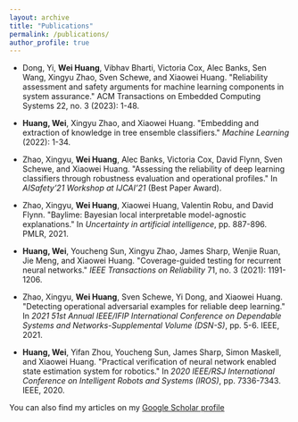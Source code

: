```yaml
---
layout: archive
title: "Publications"
permalink: /publications/
author_profile: true
---
```

- Dong, Yi, **Wei Huang**, Vibhav Bharti, Victoria Cox, Alec Banks, Sen Wang, Xingyu Zhao, Sven Schewe, and Xiaowei Huang. "Reliability assessment and safety arguments for machine learning components in system assurance." ACM Transactions on Embedded Computing Systems 22, no. 3 (2023): 1-48.

- **Huang, Wei**, Xingyu Zhao, and Xiaowei Huang. "Embedding and extraction of knowledge in tree ensemble classifiers." *Machine Learning* (2022): 1-34.

- Zhao, Xingyu, **Wei Huang**, Alec Banks, Victoria Cox, David Flynn, Sven Schewe, and Xiaowei Huang. "Assessing the reliability of deep learning classifiers through robustness evaluation and operational profiles." In *AISafety’21 Workshop at IJCAI’21* (Best Paper Award).

- Zhao, Xingyu, **Wei Huang**, Xiaowei Huang, Valentin Robu, and David Flynn. "Baylime: Bayesian local interpretable model-agnostic explanations." In *Uncertainty in artificial intelligence*, pp. 887-896. PMLR, 2021.

- **Huang, Wei**, Youcheng Sun, Xingyu Zhao, James Sharp, Wenjie Ruan, Jie Meng, and Xiaowei Huang. "Coverage-guided testing for recurrent neural networks." *IEEE Transactions on Reliability* 71, no. 3 (2021): 1191-1206.

- Zhao, Xingyu, **Wei Huang**, Sven Schewe, Yi Dong, and Xiaowei Huang. "Detecting operational adversarial examples for reliable deep learning." In *2021 51st Annual IEEE/IFIP International Conference on Dependable Systems and Networks-Supplemental Volume (DSN-S)*, pp. 5-6. IEEE, 2021.

- **Huang, Wei**, Yifan Zhou, Youcheng Sun, James Sharp, Simon Maskell, and Xiaowei Huang. "Practical verification of neural network enabled state estimation system for robotics." In *2020 IEEE/RSJ International Conference on Intelligent Robots and Systems (IROS)*, pp. 7336-7343. IEEE, 2020.

You can also find my articles on my [Google Scholar profile](https://scholar.google.com/citations?user=qwqKoMAAAAAJ&hl=en)
